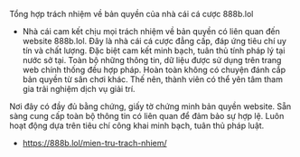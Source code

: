 Tổng hợp trách nhiệm về bản quyền của nhà cái cá cược 888b.lol
 - Nhà cái cam kết chịu mọi trách nhiệm về bản quyền có liên quan đến website 888b.lol. Đây là nhà cái cá cược đẳng cấp, đáp ứng tiêu chí uy tín và chất lượng. Đặc biệt cam kết minh bạch, tuân thủ tính pháp lý tại nước sở tại.
 Toàn bộ những thông tin, dữ liệu được sử dụng trên trang web chính thống đều hợp pháp. Hoàn toàn không có chuyện đánh cắp bản quyền từ sân chơi khác. Thế nên, thành viên có thể yên tâm tham gia trải nghiệm dịch vụ giải trí.

Nơi đây có đầy đủ bằng chứng, giấy tờ chứng minh bản quyền website. Sẵn sàng cung cấp toàn bộ thông tin có liên quan để đảm bảo sự hợp lệ. Luôn hoạt động dựa trên tiêu chí công khai minh bạch, tuân thủ pháp luật.
 - https://888b.lol/mien-tru-trach-nhiem/
